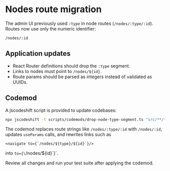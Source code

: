 # Nodes route migration

The admin UI previously used `:type` in node routes (`/nodes/:type/:id`).
Routes now use only the numeric identifier:

```
/nodes/:id
```

## Application updates

* React Router definitions should drop the `:type` segment.
* Links to nodes must point to `/nodes/${id}`.
* Route params should be parsed as integers instead of validated as UUIDs.

## Codemod

A jscodeshift script is provided to update codebases:

```bash
npx jscodeshift -t scripts/codemods/drop-node-type-segment.ts "src/**/*.tsx"
```

The codemod replaces route strings like `/nodes/:type/:id` with `/nodes/:id`,
updates `useParams` calls, and rewrites links such as
```
<navigate to={`/nodes/${type}/${id}`}/>
```
into `to={\`/nodes/${id}\`}`.

Review all changes and run your test suite after applying the codemod.

